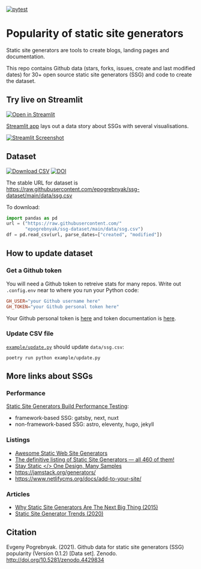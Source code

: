 [![pytest](https://github.com/epogrebnyak/ssg-dataset/workflows/pytest/badge.svg)](https://github.com/epogrebnyak/ssg-dataset/actions)

# Popularity of static site generators

Static site generators are tools to create blogs, landing pages and documentation.

This repo contains Github data (stars, forks, issues, create and last modified dates) for 30+ open source static site generators (SSG) and code to create the dataset.

## Try live on Streamlit

[![Open in Streamlit](https://static.streamlit.io/badges/streamlit_badge_black_white.svg)][st]

[Streamlit app][st] lays out a data story about SSGs with several visualisations.

[![Streamlit Screenshot](https://user-images.githubusercontent.com/9265326/174656606-24102187-411c-462d-adb7-b8bb1a1a6db0.png)][st]


<!-- Colab is outdated

### Google Colab

[![Demo in Google Colab](https://img.shields.io/badge/Colab-Open-orange)][colab]

[Colab][colab] is a try-and-see playground with some code for charts.

-->

[st]: https://share.streamlit.io/epogrebnyak/ssg-dataset/main
[colab]: https://colab.research.google.com/drive/1041e6yOyVRty5lirnbZOAU1zJ3TN77ta

## Dataset

[![Download CSV](https://img.shields.io/badge/download-CSV-brightgreen)][url]
[![DOI](https://zenodo.org/badge/DOI/10.5281/zenodo.4429834.svg)](https://doi.org/10.5281/zenodo.4429834)

[url]: https://raw.githubusercontent.com/epogrebnyak/ssg-dataset/main/data/ssg.csv

The stable URL for dataset is <https://raw.githubusercontent.com/epogrebnyak/ssg-dataset/main/data/ssg.csv>

To download:

```python
import pandas as pd
url = ("https://raw.githubusercontent.com/"
       "epogrebnyak/ssg-dataset/main/data/ssg.csv")
df = pd.read_csv(url, parse_dates=["created", "modified"])
```

## How to update dataset

### Get a Github token

You will need a Github token to retreive stats for many repos. Write out `.config.env`
near to where you run your Python code:

```toml
GH_USER="your Github username here"
GH_TOKEN="your Github personal token here"
```

Your Github personal token is [here](https://github.com/settings/tokens/) and
token documentation is [here](https://docs.github.com/en/authentication/keeping-your-account-and-data-secure/creating-a-personal-access-token).

### Update CSV file

[update]: https://github.com/epogrebnyak/ssg-dataset/blob/main/example/update.py

[`example/update.py`][update] should update `data/ssg.csv`:

```
poetry run python example/update.py
```

## More links about SSGs

### Performance

[Static Site Generators Build Performance Testing](https://ssg-build-performance-tests.netlify.app/):

- framework-based SSG: gatsby, next, nuxt
- non-framework-based SSG: astro, eleventy, hugo, jekyll

### Listings

- [Awesome Static Web Site Generators](https://github.com/myles/awesome-static-generators)
- [The definitive listing of Static Site Generators — all 460 of them!](https://staticsitegenerators.net/)
- [Stay Static </> One Design, Many Samples](http://staystatic.github.io/)
- <https://jamstack.org/generators/>
- <https://www.netlifycms.org/docs/add-to-your-site/>


### Articles

- [Why Static Site Generators Are The Next Big Thing (2015)](https://www.smashingmagazine.com/2015/11/modern-static-website-generators-next-big-thing/)
- [Static Site Generator Trends (2020)](https://redmonk.com/rstephens/2020/05/18/static-site-generators/)

## Citation

Evgeny Pogrebnyak. (2021). Github data for static site generators (SSG) popularity (Version 0.1.2) [Data set]. Zenodo. http://doi.org/10.5281/zenodo.4429834
